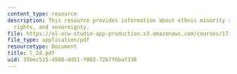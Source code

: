 ```yaml
---
content_type: resource
description: This resource provides information about ethnic minority rights, human
  rights, and sovereignty.
file: https://ol-ocw-studio-app-production.s3.amazonaws.com/courses/17-523-ethnicity-and-race-in-world-politics-fall-2005/35bec5154588dd51f00372b7f6baf338_l_24.pdf
file_type: application/pdf
resourcetype: Document
title: l_24.pdf
uid: 35bec515-4588-dd51-f003-72b7f6baf338
---
```

